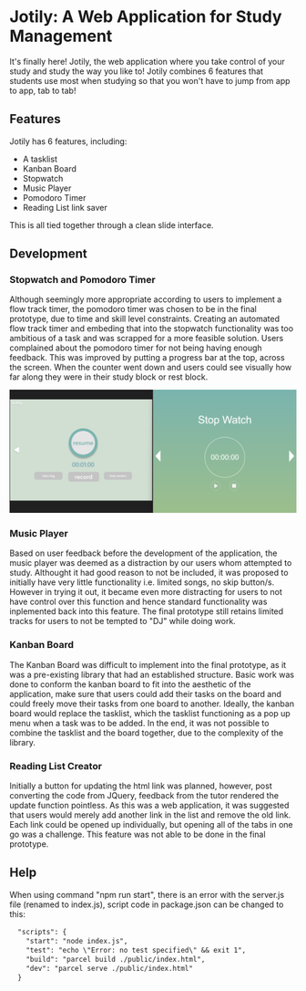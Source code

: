 # Jotily: A Web Application for Study Management
It's finally here! Jotily, the web application where you take control of your study and study the way you like to! Jotily combines 6 features that students use most when studying so that you won't have to jump from app to app, tab to tab!

## Features
Jotily has 6 features, including:
* A tasklist
* Kanban Board
* Stopwatch
* Music Player
* Pomodoro Timer
* Reading List link saver

This is all tied together through a clean slide interface.

## Development

### Stopwatch and Pomodoro Timer 
Although seemingly more appropriate according to users to implement a flow track timer, the pomodoro timer was chosen to be in the final prototype, due to time and skill level constraints. Creating an automated flow track timer and embeding that into the stopwatch functionality was too ambitious of a task and was scrapped for a more feasible solution. Users complained about the pomodoro timer for not being having enough feedback. This was improved by putting a progress bar at the top, across the screen. When the counter went down and users could see visually how far along they were in their study block or rest block.  

![This is the alt text](/public/img/stopwatch%20comparison.png)

### Music Player
Based on user feedback before the development of the application, the music player was deemed as a distraction by our users whom attempted to study. Althought it had good reason to not be included, it was proposed to initially have very little functionality i.e. limited songs, no skip button/s. However in trying it out, it became even more distracting for users to not have control over this function and hence standard functionality was inplemented back into this feature. The final prototype still retains limited tracks for users to not be tempted to  "DJ" while doing work.

### Kanban Board
The Kanban Board was difficult to implement into the final prototype, as it was a pre-existing library that had an established structure. Basic work was done to conform the kanban board to fit into the aesthetic of the application, make sure that users could add their tasks on the board and could freely move their tasks from one board to another. Ideally, the kanban board would replace the tasklist, which the tasklist functioning as a pop up menu when a task was to be added. In the end, it was not possible to combine the tasklist and the board together, due to the complexity of the library.

### Reading List Creator
Initially a button for updating the html link was planned, however, post converting the code from JQuery, feedback from the tutor rendered the update function pointless. As this was a web application, it was suggested that users would merely add another link in the list and remove the old link. Each link could be opened up individually, but opening all of the tabs in one go was a challenge. This feature was not able to be done in the final prototype.

## Help
When using command "npm run start", there is an error with the server.js file (renamed to index.js), script code in package.json can be changed to this: 
```
  "scripts": {
    "start": "node index.js",
    "test": "echo \"Error: no test specified\" && exit 1",
    "build": "parcel build ./public/index.html",
    "dev": "parcel serve ./public/index.html"
  }
```
